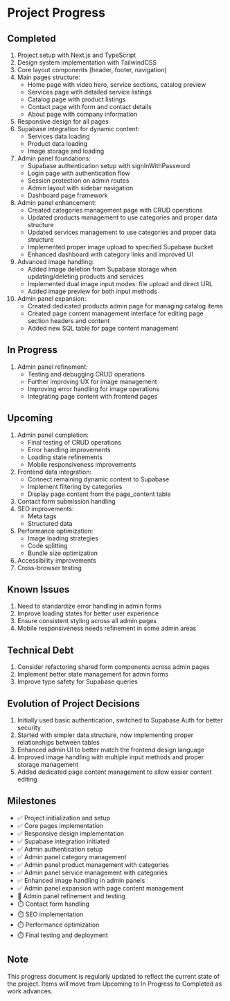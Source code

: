 # Project Progress

## Completed

1. Project setup with Next.js and TypeScript
2. Design system implementation with TailwindCSS
3. Core layout components (header, footer, navigation)
4. Main pages structure:
   - Home page with video hero, service sections, catalog preview
   - Services page with detailed service listings
   - Catalog page with product listings
   - Contact page with form and contact details
   - About page with company information
5. Responsive design for all pages
6. Supabase integration for dynamic content:
   - Services data loading
   - Product data loading
   - Image storage and loading
7. Admin panel foundations:
   - Supabase authentication setup with signInWithPassword
   - Login page with authentication flow
   - Session protection on admin routes
   - Admin layout with sidebar navigation
   - Dashboard page framework
8. Admin panel enhancement:
   - Created categories management page with CRUD operations
   - Updated products management to use categories and proper data structure
   - Updated services management to use categories and proper data structure
   - Implemented proper image upload to specified Supabase bucket
   - Enhanced dashboard with category links and improved UI
9. Advanced image handling:
   - Added image deletion from Supabase storage when updating/deleting products and services
   - Implemented dual image input modes: file upload and direct URL
   - Added image preview for both input methods
10. Admin panel expansion:
    - Created dedicated products admin page for managing catalog items
    - Created page content management interface for editing page section headers and content
    - Added new SQL table for page content management

## In Progress

1. Admin panel refinement:
   - Testing and debugging CRUD operations
   - Further improving UX for image management
   - Improving error handling for image operations
   - Integrating page content with frontend pages

## Upcoming

1. Admin panel completion:
   - Final testing of CRUD operations
   - Error handling improvements
   - Loading state refinements
   - Mobile responsiveness improvements
2. Frontend data integration:
   - Connect remaining dynamic content to Supabase
   - Implement filtering by categories
   - Display page content from the page_content table
3. Contact form submission handling
4. SEO improvements:
   - Meta tags
   - Structured data
5. Performance optimization:
   - Image loading strategies
   - Code splitting
   - Bundle size optimization
6. Accessibility improvements
7. Cross-browser testing

## Known Issues

1. Need to standardize error handling in admin forms
2. Improve loading states for better user experience
3. Ensure consistent styling across all admin pages
4. Mobile responsiveness needs refinement in some admin areas

## Technical Debt

1. Consider refactoring shared form components across admin pages
2. Implement better state management for admin forms
3. Improve type safety for Supabase queries

## Evolution of Project Decisions

1. Initially used basic authentication, switched to Supabase Auth for better security
2. Started with simpler data structure, now implementing proper relationships between tables
3. Enhanced admin UI to better match the frontend design language
4. Improved image handling with multiple input methods and proper storage management
5. Added dedicated page content management to allow easier content editing

## Milestones

- ✅ Project initialization and setup
- ✅ Core pages implementation
- ✅ Responsive design implementation
- ✅ Supabase integration initiated
- ✅ Admin authentication setup
- ✅ Admin panel category management
- ✅ Admin panel product management with categories
- ✅ Admin panel service management with categories
- ✅ Enhanced image handling in admin panels
- ✅ Admin panel expansion with page content management
- 🔄 Admin panel refinement and testing
- ⏱️ Contact form handling
- ⏱️ SEO implementation
- ⏱️ Performance optimization
- ⏱️ Final testing and deployment

## Note

This progress document is regularly updated to reflect the current state of the project. Items will move from Upcoming to In Progress to Completed as work advances.
